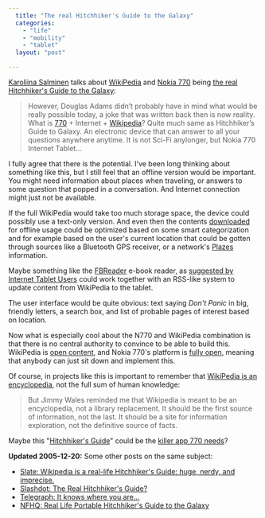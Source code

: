 ```yaml
---
  title: "The real Hitchhiker's Guide to the Galaxy"
  categories: 
    - "life"
    - "mobility"
    - "tablet"
  layout: "post"

---
```

[Karoliina Salminen][12] talks about [WikiPedia][7] and [Nokia 770][8] being [the real Hitchhiker's Guide to the Galaxy][1]:

> However, Douglas Adams didn’t probably have in mind what would be really possible today, a joke that was written back then is now reality. What is [770][13] + Internet + [Wikipedia][7]? Quite much same as Hitchhiker’s Guide to Galaxy. An electronic device that can answer to all your questions anywhere anytime. It is not Sci-Fi anylonger, but Nokia 770 Internet Tablet…

I fully agree that there is the potential. I've been long thinking about something like this, but I still feel that an offline version would be important. You might need information about places when traveling, or answers to some question that popped in a conversation. And Internet connection might just not be available.

If the full WikiPedia would take too much storage space, the device could possibly use a text-only version. And even then the contents [downloaded][9] for offline usage could be optimized based on some smart categorization and for example based on the user's current location that could be gotten through sources like a Bluetooth GPS receiver, or a network's [Plazes][10] information.

Maybe something like the [FBReader][2] e-book reader, as [suggested by Internet Tablet Users][3] could work together with an RSS-like system to update content from WikiPedia to the tablet.

The user interface would be quite obvious: text saying _Don't Panic_ in big, friendly letters, a search box, and list of probable pages of interest based on location.

Now what is especially cool about the N770 and WikiPedia combination is that there is no central authority to convince to be able to build this. WikiPedia is [open content][5], and Nokia 770's platform is [fully open][6], meaning that anybody can just sit down and implement this.

Of course, in projects like this is important to remember that [WikiPedia is an encyclopedia][4], not the full sum of human knowledge:

> But Jimmy Wales reminded me that Wikipedia is meant to be an encyclopedia, not a library replacement. It should be the first source of information, not the last. It should be a site for information exploration, not the definitive source of facts. 

Maybe this "[Hitchhiker's Guide][14]" could be the [killer app 770 needs][11]?

__Updated 2005-12-20:__ Some other posts on the same subject:

* [Slate: Wikipedia is a real-life Hitchhiker's Guide: huge, nerdy, and imprecise.][15]
* [Slashdot: The Real Hitchhiker's Guide?][16]
* [Telegraph: It knows where you are...][17]
* [NFHQ: Real Life Portable Hitchhiker's Guide to the Galaxy][18]

[1]: http://www.karoliinasalminen.com/blog/?p=89
[2]: http://only.mawhrin.net/fbreader/maemo/
[3]: http://www.internettablettalk.com/blog/?p=207
[4]: http://www.corante.com/many/archives/2005/12/17/wikipedia_academia_and_seigenthaler.php
[5]: http://en.wikipedia.org/wiki/Wikipedia:Copyrights
[6]: http://www.maemo.org/
[7]: http://en.wikipedia.org/
[8]: http://arstechnica.com/reviews/hardware/nokia770.ars
[9]: http://download.wikimedia.org/
[10]: http://www.plazes.com/
[11]: http://www.russellbeattie.com/notebook/1008718.html
[12]: http://www.karoliinasalminen.com/blog
[13]: http://www.nokia.com/770
[14]: http://en.wikipedia.org/wiki/H2G2
[15]: http://www.slate.com/id/2117942/
[16]: http://hardware.slashdot.org/article.pl?sid=05/07/31/1345239&tid=184
[17]: http://www.telegraph.co.uk/travel/main.jhtml?xml=/travel/2005/07/30/etgadget30.xml&sSheet=/travel/2005/07/30/ixtrvhome.html
[18]: http://www.nforcershq.com/article2758.html
